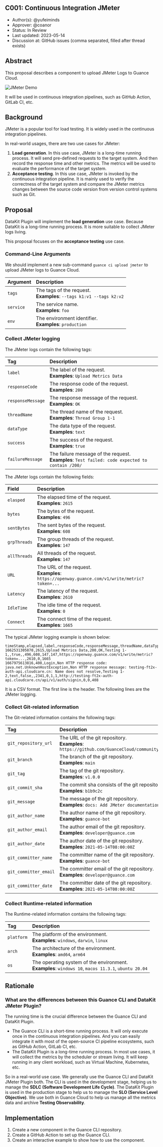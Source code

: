C001: Continuous Integration JMeter
----
* Author(s): @yufeiminds
* Approver: @coanor
* Status: In Review
* Last updated: 2023-05-14
* Discussion at: GitHub issues (comma separated, filled after thread exists)

## Abstract

This proposal describes a component to upload JMeter Logs to Guance Cloud.

![JMeter Demo](./C001_images/jmeter-dashboard.png)

It will be used in continuous integration pipelines, such as GitHub Action, GitLab CI, etc.

## Background

JMeter is a popular tool for load testing. It is widely used in the continuous integration pipelines.

In real-world usages, there are two use cases for JMeter:

1. **Load generation**. In this use case, JMeter is a long-time running process. It will send pre-defined requests to the target system. And then record the response time and other metrics. The metrics will be used to evaluate the performance of the target system.
2. **Acceptance testing**. In this use case, JMeter is invoked by the continuous integration pipeline. It is mainly used to verify the correctness of the target system and compare the JMeter metrics changes between the source code version from version control systems such as Git.

## Proposal

DataKit Plugin will implement the **load generation** use case. Because DataKit is a long-time running process. It is more suitable to collect JMeter logs living.

This proposal focuses on the **acceptance testing** use case.

### Command-Line Arguments

We should implement a new sub-command `guance ci upload jmeter` to upload JMeter logs to Guance Cloud.

|Argument|Description|
|:--|:--|
| `tags` | The tags of the request. <br/> **Examples**: `--tags k1:v1 --tags k2:v2` |
| `service` | The service name. <br/> **Examples**: `foo` |
| `env` | The environment identifier. <br/> **Examples**: `production` |

### Collect JMeter logging

The JMeter logs contain the following tags:

|Tag|Description|
|:--|:--|
| `label` | The label of the request. <br/> **Examples**: `Upload Metrics Data`|
| `responseCode` | The response code of the request. <br/> **Examples**: `200`|
| `responseMessage` | The response message of the request. <br/> **Examples**: `OK`|
| `threadName` | The thread name of the request. <br/> **Examples**: `Thread Group 1-1`|
| `dataType` | The data type of the request. <br/> **Examples**: `text`|
| `success` | The success of the request. <br/> **Examples**: `true`|
| `failureMessage` | The failure message of the request. <br/> **Examples**: `Test failed: code expected to contain /200/`|

The JMeter logs contain the following fields:

|Field|Description|
|:--|:--|
| `elasped` | The elapsed time of the request. <br/> **Examples**: `2615`|
| `bytes` | The bytes of the request. <br/> **Examples**: `496`|
| `sentBytes` | The sent bytes of the request. <br/> **Examples**: `608`|
| `grpThreads` | The group threads of the request. <br/> **Examples**: `147`|
| `allThreads` | All threads of the request. <br/> **Examples**: `147` |
| `URL` | The URL of the request. <br/> **Examples**: `https://openway.guance.com/v1/write/metric?token=...`|
| `Latency` | The latency of the request. <br/> **Examples**: `2610`|
| `IdleTime` | The idle time of the request. <br/> **Examples**: `0`|
| `Connect` | The connect time of the request. <br/> **Examples**: `1665`|

The typical JMeter logging example is shown below:

```csv
timeStamp,elapsed,label,responseCode,responseMessage,threadName,dataType,success,failureMessage,bytes,sentBytes,grpThreads,allThreads,URL,Latency,IdleTime,Connect
1662531305870,2615,Upload Metrics Data,200,OK,Testing 1-1,,true,,496,608,147,147,https://openway.guance.com/v1/write/metric?token=...,2610,0,1665
1667975613816,408,Login,Non HTTP response code: java.net.UnknownHostException,Non HTTP response message: testing-ft2x-auth-api.cloudcare.cn: Name does not resolve,Testing 1-2,text,false,,2341,0,1,1,http://testing-ft2x-auth-api.cloudcare.cn/api/v1/auth/signin,0,0,408
```

It is a CSV format. The first line is the header. The following lines are the JMeter logging.

### Collect Git-related information

The Git-related information contains the following tags:

|Tag|Description|
|:--|:--|
|`git_repository_url`|The URL of the git repository.<br/> **Examples**: `https://github.com/GuanceCloud/community.git`|
|`git_branch`|The branch of the git repository.<br/> **Examples**: `main`|
|`git_tag`|The tag of the git repository.<br/> **Examples**: `v1.0.0`|
|`git_commit_sha`|The commit sha consists of the git repository.<br/> **Examples**: `b1b9c2c`|
|`git_message`|The message of the git repository.<br/> **Examples**: `docs: Add JMeter documentation`|
|`git_author_name`|The author name of the git repository.<br/> **Examples**: `guance-bot`|
|`git_author_email`|The author email of the git repository.<br/> **Examples**: `developer@guance.com` |
|`git_author_date`|The author date of the git repository.<br/> **Examples**: `2021-05-14T08:00:00Z`|
|`git_committer_name`|The committer name of the git repository.<br/> **Examples**: `guance-bot`|
|`git_committer_email`|The committer email of the git repository.<br/> **Examples**: `developer@guance.com` |
|`git_committer_date`|The committer date of the git repository.<br/> **Examples**: `2021-05-14T08:00:00Z`|

### Collect Runtime-related information

The Runtime-related information contains the following tags:

|Tag|Description|
|:--|:--|
|`platform`|The platform of the environment.<br/> **Examples**: `windows`, `darwin`, `linux`|
|`arch`|The architecture of the environment.<br/> **Examples**: `amd64`, `arm64`|
|`os`|The operating system of the environment.<br/> **Examples**: `windows 10`, `macos 11.3.1`, `ubuntu 20.04`|

## Rationale

### What are the differences between this Guance CLI and DataKit JMeter Plugin?

The running time is the crucial difference between the Guance CLI and DataKit Plugin.

* The Guance CLI is a short-time running process. It will only execute once in the continuous integration pipelines. And you can easily integrate it with most of the open-source CI pipeline ecosystems, such as GitHub Action, GitLab CI, etc.
* The DataKit Plugin is a long-time running process. In most use cases, it will collect the metrics by the scheduler or stream living. It will keep running in any client workload, such as Virtual Machine, Kubernetes, etc.

So in a real-world use case. We generally use the Guance CLI and DataKit JMeter Plugin both. The CLI is used in the development stage, helping us to manage the **SDLC (Software Development Life Cycle)**. The DataKit Plugin is used in the production stage to help us to manage the **SLO (Service Level Objective)**. We use both in Guance Cloud to help us manage all the metrics data and archive **Testing Observability**.

## Implementation

1. Create a new component in the Guance CLI repository.
2. Create a GitHub Action to set up the Guance CLI.
3. Create an interactive example to show how to use the component.

